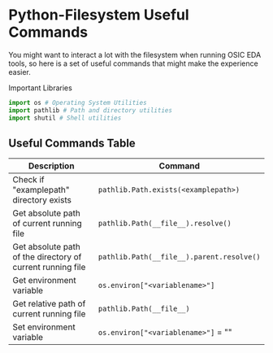 # Python-Filesystem Useful Commands

You might want to interact a lot with the filesystem when running OSIC EDA tools, so here is a set of useful commands that might make the experience easier.

Important Libraries
```python
import os # Operating System Utilities
import pathlib # Path and directory utilities
import shutil # Shell utilities
```

## Useful Commands Table

| Description                                                | Command                                       |
|------------------------------------------------------------|-----------------------------------------------|
| Check if "examplepath" directory exists                    | `pathlib.Path.exists(<examplepath>)`          |
| Get absolute path of current running file                  | `pathlib.Path(__file__).resolve()`            |
| Get absolute path of the directory of current running file | `pathlib.Path(__file__).parent.resolve()`     |
| Get environment variable                                   | `os.environ["<variablename>"]`                |
| Get relative path of current running file                  | `pathlib.Path(__file__)`                      |
| Set environment variable                                   | `os.environ["<variablename>"]` = "<newvalue>" |

